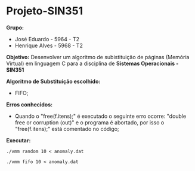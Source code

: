 # Projeto-SIN351

**Grupo:**
  - José Eduardo - 5964 - T2
  - Henrique Alves - 5968 - T2


**Objetivo:**
  Desenvolver um algoritmo de subistituição de páginas (Memória Virtual) em linguagem C para a disciplina de **Sistemas Operacionais - SIN351**
  
**Algoritmo de Substituição escolhido:**
  - FIFO;
  
**Erros conhecidos:**
  - Quando o "free(f.itens);" é executado o seguinte erro ocorre: "double free or corruption (out)" e o programa é abortado, por isso o "free(f.itens);" está comentado no código;

**Executar:**

```./vmm random 10 < anomaly.dat```

```./vmm fifo 10 < anomaly.dat```
